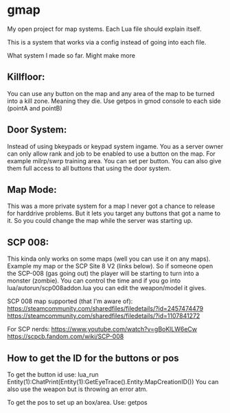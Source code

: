 # gmap
 
My open project for map systems. Each Lua file should explain itself.

This is a system that works via a config instead of going into each file.


What system I made so far. Might make more

## Killfloor: 
You can use any button on the map and any area of the map to be turned into a kill zone. Meaning they die. Use getpos in gmod console to each side (pointA and pointB)

## Door System: 
Instead of using bkeypads or keypad system ingame. You as a server owner can only allow rank and job to be enabled to use a button on the map. For example milrp/swrp training area. You can set per button. You can also give them full access to all buttons that using the door system.

## Map Mode: 
This was a more private system for a map I never got a chance to release for harddrive problems. But it lets you target any buttons that got a name to it. So you could change the map while the server was starting up.

## SCP 008: 
This kinda only works on some maps (well you can use it on any maps). Example my map or the SCP Site 8 V2 (links below). So if someone open the SCP-008 (gas going out) the player will be starting to turn into a monster (zombie). You can control the time and if you go into lua/autorun/scp008addon.lua you can edit the weapon/model it gives.

SCP 008 map supported (that I'm aware of): https://steamcommunity.com/sharedfiles/filedetails/?id=2457474479 https://steamcommunity.com/sharedfiles/filedetails/?id=1107841272

For SCP nerds: https://www.youtube.com/watch?v=gBoKlLW6eCw https://scpcb.fandom.com/wiki/SCP-008

## How to get the ID for the buttons or pos

To get the button id use: lua_run Entity(1):ChatPrint(Entity(1):GetEyeTrace().Entity:MapCreationID())
You can also use the weapon but is throwing an error atm.

To get the pos to set up an box/area. Use: getpos
